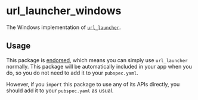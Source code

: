 # url\_launcher\_windows

The Windows implementation of [`url_launcher`][1].

## Usage

This package is [endorsed][2], which means you can simply use `url_launcher`
normally. This package will be automatically included in your app when you do,
so you do not need to add it to your `pubspec.yaml`.

However, if you `import` this package to use any of its APIs directly, you
should add it to your `pubspec.yaml` as usual.

[1]: https://pub.dev/packages/url_launcher
[2]: https://flutter.dev/docs/development/packages-and-plugins/developing-packages#endorsed-federated-plugin
